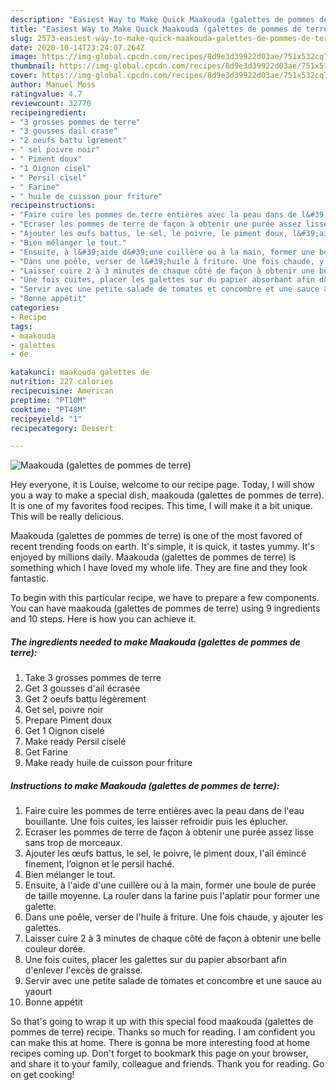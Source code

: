 ```yaml
---
description: "Easiest Way to Make Quick Maakouda (galettes de pommes de terre)"
title: "Easiest Way to Make Quick Maakouda (galettes de pommes de terre)"
slug: 2573-easiest-way-to-make-quick-maakouda-galettes-de-pommes-de-terre
date: 2020-10-14T23:24:07.264Z
image: https://img-global.cpcdn.com/recipes/8d9e3d39922d03ae/751x532cq70/maakouda-galettes-de-pommes-de-terre-photo-principale-de-la-recette.jpg
thumbnail: https://img-global.cpcdn.com/recipes/8d9e3d39922d03ae/751x532cq70/maakouda-galettes-de-pommes-de-terre-photo-principale-de-la-recette.jpg
cover: https://img-global.cpcdn.com/recipes/8d9e3d39922d03ae/751x532cq70/maakouda-galettes-de-pommes-de-terre-photo-principale-de-la-recette.jpg
author: Manuel Moss
ratingvalue: 4.7
reviewcount: 32770
recipeingredient:
- "3 grosses pommes de terre"
- "3 gousses dail crase"
- "2 oeufs battu lgrement"
- " sel poivre noir"
- " Piment doux"
- "1 Oignon cisel"
- " Persil cisel"
- " Farine"
- " huile de cuisson pour friture"
recipeinstructions:
- "Faire cuire les pommes de terre entières avec la peau dans de l&#39;eau bouillante. Une fois cuites, les laisser refroidir puis les éplucher."
- "Ecraser les pommes de terre de façon à obtenir une purée assez lisse sans trop de morceaux."
- "Ajouter les œufs battus, le sel, le poivre, le piment doux, l&#39;ail émincé finement, l’oignon et le persil haché."
- "Bien mélanger le tout."
- "Ensuite, à l&#39;aide d&#39;une cuillère ou à la main, former une boule de purée de taille moyenne. La rouler dans la farine puis l&#39;aplatir pour former une galette."
- "Dans une poêle, verser de l&#39;huile à friture. Une fois chaude, y ajouter les galettes."
- "Laisser cuire 2 à 3 minutes de chaque côté de façon à obtenir une belle couleur dorée."
- "Une fois cuites, placer les galettes sur du papier absorbant afin d&#39;enlever l&#39;excès de graisse."
- "Servir avec une petite salade de tomates et concombre et une sauce au yaourt"
- "Bonne appétit"
categories:
- Recipe
tags:
- maakouda
- galettes
- de

katakunci: maakouda galettes de 
nutrition: 227 calories
recipecuisine: American
preptime: "PT10M"
cooktime: "PT48M"
recipeyield: "1"
recipecategory: Dessert

---
```



![Maakouda (galettes de pommes de terre)](https://img-global.cpcdn.com/recipes/8d9e3d39922d03ae/751x532cq70/maakouda-galettes-de-pommes-de-terre-photo-principale-de-la-recette.jpg)

Hey everyone, it is Louise, welcome to our recipe page. Today, I will show you a way to make a special dish, maakouda (galettes de pommes de terre). It is one of my favorites food recipes. This time, I will make it a bit unique. This will be really delicious.



Maakouda (galettes de pommes de terre) is one of the most favored of recent trending foods on earth. It's simple, it is quick, it tastes yummy. It's enjoyed by millions daily. Maakouda (galettes de pommes de terre) is something which I have loved my whole life. They are fine and they look fantastic.


To begin with this particular recipe, we have to prepare a few components. You can have maakouda (galettes de pommes de terre) using 9 ingredients and 10 steps. Here is how you can achieve it.

<!--inarticleads1-->

##### The ingredients needed to make Maakouda (galettes de pommes de terre):

1. Take 3 grosses pommes de terre
1. Get 3 gousses d&#39;ail écrasée
1. Get 2 oeufs battu légèrement
1. Get  sel, poivre noir
1. Prepare  Piment doux
1. Get 1 Oignon ciselé
1. Make ready  Persil ciselé
1. Get  Farine
1. Make ready  huile de cuisson pour friture




<!--inarticleads2-->

##### Instructions to make Maakouda (galettes de pommes de terre):

1. Faire cuire les pommes de terre entières avec la peau dans de l&#39;eau bouillante. Une fois cuites, les laisser refroidir puis les éplucher.
1. Ecraser les pommes de terre de façon à obtenir une purée assez lisse sans trop de morceaux.
1. Ajouter les œufs battus, le sel, le poivre, le piment doux, l&#39;ail émincé finement, l’oignon et le persil haché.
1. Bien mélanger le tout.
1. Ensuite, à l&#39;aide d&#39;une cuillère ou à la main, former une boule de purée de taille moyenne. La rouler dans la farine puis l&#39;aplatir pour former une galette.
1. Dans une poêle, verser de l&#39;huile à friture. Une fois chaude, y ajouter les galettes.
1. Laisser cuire 2 à 3 minutes de chaque côté de façon à obtenir une belle couleur dorée.
1. Une fois cuites, placer les galettes sur du papier absorbant afin d&#39;enlever l&#39;excès de graisse.
1. Servir avec une petite salade de tomates et concombre et une sauce au yaourt
1. Bonne appétit




So that's going to wrap it up with this special food maakouda (galettes de pommes de terre) recipe. Thanks so much for reading. I am confident you can make this at home. There is gonna be more interesting food at home recipes coming up. Don't forget to bookmark this page on your browser, and share it to your family, colleague and friends. Thank you for reading. Go on get cooking!
